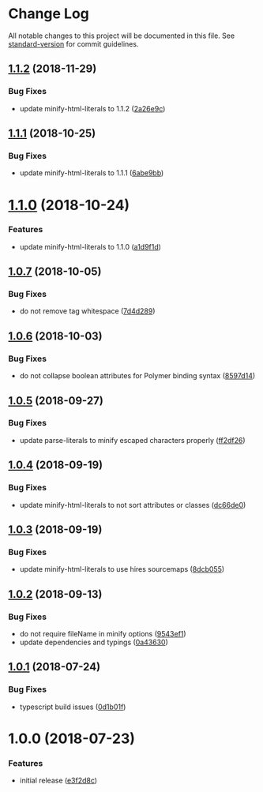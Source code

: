 # Change Log

All notable changes to this project will be documented in this file. See [standard-version](https://github.com/conventional-changelog/standard-version) for commit guidelines.

<a name="1.1.2"></a>

## [1.1.2](https://github.com/asyncLiz/rollup-plugin-minify-html-literals/compare/v1.1.1...v1.1.2) (2018-11-29)

### Bug Fixes

- update minify-html-literals to 1.1.2 ([2a26e9c](https://github.com/asyncLiz/rollup-plugin-minify-html-literals/commit/2a26e9c))

<a name="1.1.1"></a>

## [1.1.1](https://github.com/asyncLiz/rollup-plugin-minify-html-literals/compare/v1.1.0...v1.1.1) (2018-10-25)

### Bug Fixes

- update minify-html-literals to 1.1.1 ([6abe9bb](https://github.com/asyncLiz/rollup-plugin-minify-html-literals/commit/6abe9bb))

<a name="1.1.0"></a>

# [1.1.0](https://github.com/asyncLiz/rollup-plugin-minify-html-literals/compare/v1.0.7...v1.1.0) (2018-10-24)

### Features

- update minify-html-literals to 1.1.0 ([a1d9f1d](https://github.com/asyncLiz/rollup-plugin-minify-html-literals/commit/a1d9f1d))

<a name="1.0.7"></a>

## [1.0.7](https://github.com/asyncLiz/rollup-plugin-minify-html-literals/compare/v1.0.6...v1.0.7) (2018-10-05)

### Bug Fixes

- do not remove tag whitespace ([7d4d289](https://github.com/asyncLiz/rollup-plugin-minify-html-literals/commit/7d4d289))

<a name="1.0.6"></a>

## [1.0.6](https://github.com/asyncLiz/rollup-plugin-minify-html-literals/compare/v1.0.5...v1.0.6) (2018-10-03)

### Bug Fixes

- do not collapse boolean attributes for Polymer binding syntax ([8597d14](https://github.com/asyncLiz/rollup-plugin-minify-html-literals/commit/8597d14))

<a name="1.0.5"></a>

## [1.0.5](https://github.com/asyncLiz/rollup-plugin-minify-html-literals/compare/v1.0.4...v1.0.5) (2018-09-27)

### Bug Fixes

- update parse-literals to minify escaped characters properly ([ff2df26](https://github.com/asyncLiz/rollup-plugin-minify-html-literals/commit/ff2df26))

<a name="1.0.4"></a>

## [1.0.4](https://github.com/asyncLiz/rollup-plugin-minify-html-literals/compare/v1.0.3...v1.0.4) (2018-09-19)

### Bug Fixes

- update minify-html-literals to not sort attributes or classes ([dc66de0](https://github.com/asyncLiz/rollup-plugin-minify-html-literals/commit/dc66de0))

<a name="1.0.3"></a>

## [1.0.3](https://github.com/asyncLiz/rollup-plugin-minify-html-literals/compare/v1.0.2...v1.0.3) (2018-09-19)

### Bug Fixes

- update minify-html-literals to use hires sourcemaps ([8dcb055](https://github.com/asyncLiz/rollup-plugin-minify-html-literals/commit/8dcb055))

<a name="1.0.2"></a>

## [1.0.2](https://github.com/asyncLiz/rollup-plugin-minify-html-literals/compare/v1.0.1...v1.0.2) (2018-09-13)

### Bug Fixes

- do not require fileName in minify options ([9543ef1](https://github.com/asyncLiz/rollup-plugin-minify-html-literals/commit/9543ef1))
- update dependencies and typings ([0a43630](https://github.com/asyncLiz/rollup-plugin-minify-html-literals/commit/0a43630))

<a name="1.0.1"></a>

## [1.0.1](https://github.com/asyncLiz/rollup-plugin-minify-html-literals/compare/v1.0.0...v1.0.1) (2018-07-24)

### Bug Fixes

- typescript build issues ([0d1b01f](https://github.com/asyncLiz/rollup-plugin-minify-html-literals/commit/0d1b01f))

<a name="1.0.0"></a>

# 1.0.0 (2018-07-23)

### Features

- initial release ([e3f2d8c](https://github.com/asyncLiz/rollup-plugin-minify-html-literals/commit/e3f2d8c))
